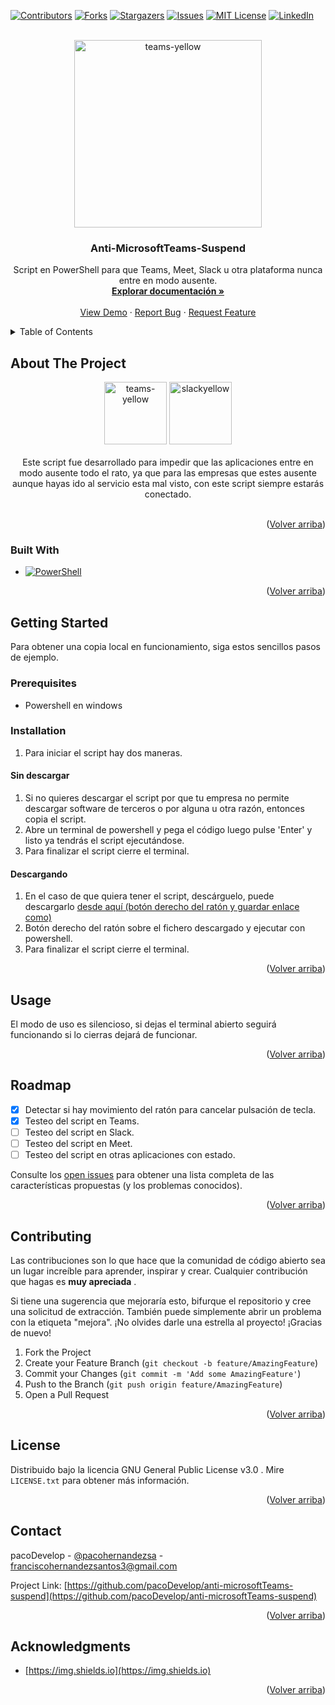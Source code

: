 


<a name="readme-top"></a>

[![Contributors][contributors-shield]][contributors-url]
[![Forks][forks-shield]][forks-url]
[![Stargazers][stars-shield]][stars-url]
[![Issues][issues-shield]][issues-url]
[![MIT License][license-shield]][license-url]
[![LinkedIn][linkedin-shield]][linkedin-url]



<!-- PROJECT LOGO -->
<br />
<div align="center">
  <a href="https://github.com/pacoDevelop/anti-microsoftTeams-suspend">
    <img src="https://user-images.githubusercontent.com/70912492/202856248-a0a654e6-063d-40fc-9bed-26f6347d0413.PNG"
     alt="teams-yellow" width="300" height="300">
  </a>

<h3 align="center">Anti-MicrosoftTeams-Suspend</h3>

  <p align="center">
	Script en PowerShell para que Teams, Meet, Slack u otra plataforma nunca entre en modo ausente.
    <br />
    <a href="https://github.com/pacoDevelop/anti-microsoftTeams-suspend"><strong>Explorar documentación »</strong></a>
    <br />
    <br />
    <a href="https://github.com/pacoDevelop/anti-microsoftTeams-suspend">View Demo</a>
    ·
    <a href="https://github.com/pacoDevelop/anti-microsoftTeams-suspend/issues">Report Bug</a>
    ·
    <a href="https://github.com/pacoDevelop/anti-microsoftTeams-suspend/issues">Request Feature</a>
  </p>
</div>



<!-- TABLE OF CONTENTS -->
<details>
  <summary>Table of Contents</summary>
  <ol>
    <li>
      <a href="#about-the-project">About The Project</a>
      <ul>
        <li><a href="#built-with">Built With</a></li>
      </ul>
    </li>
    <li>
      <a href="#getting-started">Getting Started</a>
      <ul>
        <li><a href="#prerequisites">Prerequisites</a></li>
        <li><a href="#installation">Installation</a></li>
      </ul>
    </li>
    <li><a href="#usage">Usage</a></li>
    <li><a href="#roadmap">Roadmap</a></li>
    <li><a href="#contributing">Contributing</a></li>
    <li><a href="#license">License</a></li>
    <li><a href="#contact">Contact</a></li>
    <li><a href="#acknowledgments">Acknowledgments</a></li>
  </ol>
</details>



<!-- ABOUT THE PROJECT -->
## About The Project
<div align="center">
<img src="https://user-images.githubusercontent.com/70912492/202856248-a0a654e6-063d-40fc-9bed-26f6347d0413.PNG"
     alt="teams-yellow" width="100" height="100">
  <img src="https://user-images.githubusercontent.com/70912492/202856250-fd255f71-d3f3-4cd3-b8b8-accc9681bb38.PNG" alt="slackyellow" width="100" height="100">
 <br />
 <br />
 Este script fue desarrollado para impedir que las aplicaciones entre en modo ausente todo el rato, ya que para las empresas que estes ausente aunque hayas ido al servicio
 esta mal visto, con este script siempre estarás conectado.
<br />
 <br />


</div>
<p align="right">(<a href="#readme-top">Volver arriba</a>)</p>



### Built With

* [![PowerShell]][powershell-url] 

<p align="right">(<a href="#readme-top">Volver arriba</a>)</p>



<!-- GETTING STARTED -->
## Getting Started

 Para obtener una copia local en funcionamiento, siga estos sencillos pasos de ejemplo.

### Prerequisites

* Powershell en windows
			
### Installation

1. Para iniciar el script hay dos maneras.

#### Sin descargar

1. Si no quieres descargar el script por que tu empresa no permite descargar software de terceros o por alguna u otra razón, entonces copia el script.
2. Abre un terminal de powershell y pega el código luego pulse 'Enter' y listo ya tendrás el script ejecutándose.
3. Para finalizar el script cierre el terminal.

#### Descargando

1. En el caso de que quiera tener el script, descárguelo, puede descargarlo [desde aquí (botón derecho del ratón y guardar enlace como)](https://github.com/pacoDevelop/anti-microsoftTeams-suspend/raw/main/Anti-MicrosoftTeams-Suspend.ps1)
2.	Botón derecho del ratón sobre el fichero descargado y ejecutar con powershell.
3. Para finalizar el script cierre el terminal.

<p align="right">(<a href="#readme-top">Volver arriba</a>)</p>



<!-- USAGE EXAMPLES -->
## Usage

El modo de uso es silencioso, si dejas el terminal abierto seguirá funcionando si lo cierras dejará de funcionar.




<p align="right">(<a href="#readme-top">Volver arriba</a>)</p>



<!-- ROADMAP -->
## Roadmap
- [x] Detectar si hay movimiento del ratón para cancelar pulsación de tecla.
- [x] Testeo del script en Teams.
- [ ] Testeo del script en Slack.
- [ ] Testeo del script en Meet.
- [ ] Testeo del script en otras aplicaciones con estado.

Consulte los [open issues](https://github.com/pacoDevelop/anti-microsoftTeams-suspend/issues) para obtener una lista completa de las características propuestas (y los problemas conocidos).
<p align="right">(<a href="#readme-top">Volver arriba</a>)</p>



<!-- CONTRIBUTING -->
## Contributing
Las contribuciones son lo que hace que la comunidad de código abierto sea un lugar increíble para aprender, inspirar y crear. Cualquier contribución que hagas es **muy apreciada** .

Si tiene una sugerencia que mejoraría esto, bifurque el repositorio y cree una solicitud de extracción. También puede simplemente abrir un problema con la etiqueta "mejora". ¡No olvides darle una estrella al proyecto! ¡Gracias de nuevo!

1. Fork the Project
2. Create your Feature Branch (`git checkout -b feature/AmazingFeature`)
3. Commit your Changes (`git commit -m 'Add some AmazingFeature'`)
4. Push to the Branch (`git push origin feature/AmazingFeature`)
5. Open a Pull Request

<p align="right">(<a href="#readme-top">Volver arriba</a>)</p>



<!-- LICENSE -->
## License

Distribuido bajo la licencia GNU General Public License v3.0 . Mire `LICENSE.txt` para obtener más información.

<p align="right">(<a href="#readme-top">Volver arriba</a>)</p>



<!-- CONTACT -->
## Contact

pacoDevelop - [@pacohernandezsa](https://twitter.com/pacohernandezsa) - franciscohernandezsantos3@gmail.com

Project Link: [https://github.com/pacoDevelop/anti-microsoftTeams-suspend](https://github.com/pacoDevelop/anti-microsoftTeams-suspend)

<p align="right">(<a href="#readme-top">Volver arriba</a>)</p>



<!-- ACKNOWLEDGMENTS -->
## Acknowledgments

* [https://img.shields.io](https://img.shields.io)


<p align="right">(<a href="#readme-top">Volver arriba</a>)</p>



<!-- MARKDOWN LINKS & IMAGES -->
<!-- https://www.markdownguide.org/basic-syntax/#reference-style-links -->
[contributors-shield]: https://img.shields.io/github/contributors/pacoDevelop/anti-microsoftTeams-suspend.svg?style=for-the-badge
[contributors-url]: https://github.com/pacoDevelop/anti-microsoftTeams-suspend/graphs/contributors
[forks-shield]: https://img.shields.io/github/forks/pacoDevelop/anti-microsoftTeams-suspend.svg?style=for-the-badge
[forks-url]: https://github.com/pacoDevelop/anti-microsoftTeams-suspend/network/members
[stars-shield]: https://img.shields.io/github/stars/pacoDevelop/anti-microsoftTeams-suspend.svg?style=for-the-badge
[stars-url]: https://github.com/pacoDevelop/anti-microsoftTeams-suspend/stargazers
[issues-shield]: https://img.shields.io/github/issues/pacoDevelop/anti-microsoftTeams-suspend.svg?style=for-the-badge
[issues-url]: https://github.com/pacoDevelop/anti-microsoftTeams-suspend/issues
[license-shield]: https://img.shields.io/github/license/pacoDevelop/anti-microsoftTeams-suspend.svg?style=for-the-badge
[license-url]: https://github.com/pacoDevelop/anti-microsoftTeams-suspend/blob/master/LICENSE.txt
[linkedin-shield]: https://img.shields.io/badge/-LinkedIn-black.svg?style=for-the-badge&logo=linkedin&colorB=555
[linkedin-url]: https://linkedin.com/in/francisco-hernandez-santos
[product-screenshot]: images/screenshot.png
[Next.js]: https://img.shields.io/badge/next.js-000000?style=for-the-badge&logo=nextdotjs&logoColor=white
[Python3]: https://img.shields.io/badge/python-3670A0?style=for-the-badge&logo=python&logoColor=ffdd54
[Next-url]: https://nextjs.org/
[Python-url]: https://python.org/
[React.js]: https://img.shields.io/badge/React-20232A?style=for-the-badge&logo=react&logoColor=61DAFB
[React-url]: https://reactjs.org/
[Vue.js]: https://img.shields.io/badge/Vue.js-35495E?style=for-the-badge&logo=vuedotjs&logoColor=4FC08D
[Vue-url]: https://vuejs.org/
[Angular.io]: https://img.shields.io/badge/Angular-DD0031?style=for-the-badge&logo=angular&logoColor=white
[Angular-url]: https://angular.io/
[Svelte.dev]: https://img.shields.io/badge/Svelte-4A4A55?style=for-the-badge&logo=svelte&logoColor=FF3E00
[Svelte-url]: https://svelte.dev/
[Laravel.com]: https://img.shields.io/badge/Laravel-FF2D20?style=for-the-badge&logo=laravel&logoColor=white
[Laravel-url]: https://laravel.com
[Bootstrap.com]: https://img.shields.io/badge/Bootstrap-563D7C?style=for-the-badge&logo=bootstrap&logoColor=white
[Bootstrap-url]: https://getbootstrap.com
[JQuery.com]: https://img.shields.io/badge/jQuery-0769AD?style=for-the-badge&logo=jquery&logoColor=white
[JQuery-url]: https://jquery.com 
[powershell]: https://img.shields.io/badge/PowerShell-%235391FE.svg?style=for-the-badge&logo=powershell&logoColor=white
[powershell-url]: https://docs.microsoft.com/es-es/powershell
